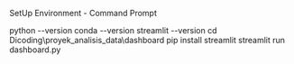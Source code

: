 SetUp Environment - Command Prompt

python --version
conda --version
streamlit --version
cd Dicoding\proyek_analisis_data\dashboard
pip install streamlit
streamlit run dashboard.py